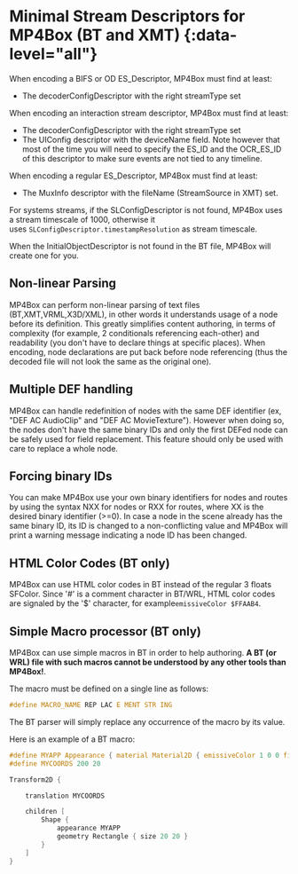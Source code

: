 # Minimal Stream Descriptors for MP4Box (BT and XMT) {:data-level="all"}

When encoding a BIFS or OD ES\_Descriptor, MP4Box must find at least:

*   The decoderConfigDescriptor with the right streamType set

When encoding an interaction stream descriptor, MP4Box must find at least:

*   The decoderConfigDescriptor with the right streamType set
*   The UIConfig descriptor with the deviceName field. Note however that most of the time you will need to specify the ES\_ID and the OCR\_ES\_ID of this descriptor to make sure events are not tied to any timeline.

When encoding a regular ES\_Descriptor, MP4Box must find at least:

*   The MuxInfo descriptor with the fileName (StreamSource in XMT) set.

For systems streams, if the SLConfigDescriptor is not found, MP4Box uses a stream timescale of 1000, otherwise it uses `SLConfigDescriptor.timestampResolution` as stream timescale.

When the InitialObjectDescriptor is not found in the BT file, MP4Box will create one for you.

## Non-linear Parsing

MP4Box can perform non-linear parsing of text files (BT,XMT,VRML,X3D/XML), in other words it understands usage of a node before its definition. This greatly simplifies content authoring, in terms of complexity (for example, 2 conditionals referencing each-other) and readability (you don't have to declare things at specific places). When encoding, node declarations are put back before node referencing (thus the decoded file will not look the same as the original one).

## Multiple DEF handling

MP4Box can handle redefinition of nodes with the same DEF identifier (ex, "DEF AC AudioClip" and "DEF AC MovieTexture"). However when doing so, the nodes don't have the same binary IDs and only the first DEFed node can be safely used for field replacement. This feature should only be used with care to replace a whole node.

## Forcing binary IDs

You can make MP4Box use your own binary identifiers for nodes and routes by using the syntax NXX for nodes or RXX for routes, where XX is the desired binary identifier (>=0). In case a node in the scene already has the same binary ID, its ID is changed to a non-conflicting value and MP4Box will print a warning message indicating a node ID has been changed.

## HTML Color Codes (BT only)

MP4Box can use HTML color codes in BT instead of the regular 3 floats SFColor. Since '#' is a comment character in BT/WRL, HTML color codes are signaled by the '$' character, for example`emissiveColor $FFAAB4`.

## Simple Macro processor (BT only)

MP4Box can use simple macros in BT in order to help authoring. **A BT (or WRL) file with such macros cannot be understood by any other tools than MP4Box!**.

The macro must be defined on a single line as follows:

```c
#define MACRO_NAME REP LAC E MENT STR ING
```

The BT parser will simply replace any occurrence of the macro by its value.

Here is an example of a BT macro:

```c
#define MYAPP Appearance { material Material2D { emissiveColor 1 0 0 filled TRUE} }
#define MYCOORDS 200 20

Transform2D {

    translation MYCOORDS

    children [
        Shape {
            appearance MYAPP
            geometry Rectangle { size 20 20 }
        }
    ]
}
```
